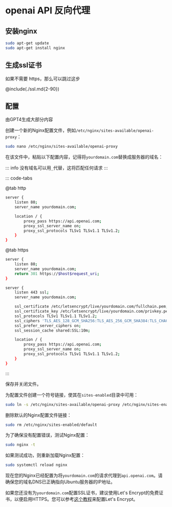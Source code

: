 # openai API 反向代理

## 安装nginx

```sh
sudo apt-get update
sudo apt-get install nginx
```

## 生成ssl证书

如果不需要 https，那么可以跳过这步

@include(./ssl.md{2-90})

## 配置

由GPT4生成大部分内容

创建一个新的Nginx配置文件，例如`/etc/nginx/sites-available/openai-proxy`：
```sh
sudo nano /etc/nginx/sites-available/openai-proxy
```

在该文件中，粘贴以下配置内容，记得将`yourdomain.com`替换成服务器的域名：

::: info 没有域名可以用`_`代替，这将匹配任何请求
:::

::: code-tabs

@tab http

```sh
server {
    listen 80;
    server_name yourdomain.com;

    location / {
        proxy_pass https://api.openai.com;
        proxy_ssl_server_name on;
        proxy_ssl_protocols TLSv1 TLSv1.1 TLSv1.2;
    }
}
```

@tab https

```sh
server {
    listen 80;
    server_name yourdomain.com;
    return 301 https://$host$request_uri;
}

server {
    listen 443 ssl;
    server_name yourdomain.com;

    ssl_certificate /etc/letsencrypt/live/yourdomain.com/fullchain.pem;
    ssl_certificate_key /etc/letsencrypt/live/yourdomain.com/privkey.pem;
    ssl_protocols TLSv1 TLSv1.1 TLSv1.2;
    ssl_ciphers 'TLS_AES_128_GCM_SHA256:TLS_AES_256_GCM_SHA384:TLS_CHACHA20_POLY1305_SHA256:ECDHE-RSA-AES128-GCM-SHA256:ECDHE-RSA-AES256-GCM-SHA384';
    ssl_prefer_server_ciphers on;
    ssl_session_cache shared:SSL:10m;

    location / {
        proxy_pass https://api.openai.com;
        proxy_ssl_server_name on;
        proxy_ssl_protocols TLSv1 TLSv1.1 TLSv1.2;
    }
}

```
:::

保存并关闭文件。

为配置文件创建一个符号链接，使其在`sites-enabled`目录中可用：
```sh
sudo ln -s /etc/nginx/sites-available/openai-proxy /etc/nginx/sites-enabled/
```

删除默认的Nginx配置文件链接：
```sh
sudo rm /etc/nginx/sites-enabled/default
```

为了确保没有配置错误，测试Nginx配置：
```sh
sudo nginx -t
```

如果测试成功，则重新加载Nginx配置：
```sh
sudo systemctl reload nginx
```

现在您的Nginx已经配置为将`yourdomain.com`的请求代理到`api.openai.com`。请确保您的域名DNS已正确指向Ubuntu服务器的IP地址。

如果您还没有为`yourdomain.com`配置SSL证书，建议使用Let's Encrypt的免费证书，以便启用HTTPS。您可以参考[这个教程](https://www.digitalocean.com/community/tutorials/how-to-secure-nginx-with-let-s-encrypt-on-ubuntu-18-04)来配置Let's Encrypt。
